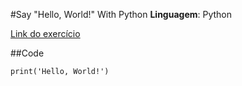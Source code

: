 #Say "Hello, World!" With Python
**Linguagem**: Python

[Link do exercício](https://www.hackerrank.com/challenges/py-hello-world)

##Code

~~~
print('Hello, World!')
~~~
